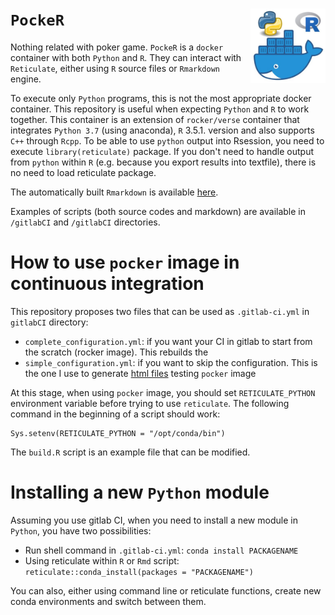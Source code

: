 # `PockeR` <img src="./pics/pocker.png" align="right" width="120" />

<!-- badges: start -->
<!-- badges: end -->

Nothing related with poker game. `PockeR` is a `docker` container with both `Python` and `R`. They can interact with `Reticulate`, either using `R` source files or `Rmarkdown` engine. 

To execute only `Python` programs, this is not the most appropriate docker container. This repository is useful when expecting `Python` and `R` to work together. This container is an extension of `rocker/verse` container that integrates `Python 3.7` (using anaconda), `R` 3.5.1. version and also supports `C++` through `Rcpp`. To be able to use `python` output into Rsession, you need to execute `library(reticulate)` package. If you don't need to handle output from `python` within  `R` (e.g. because you export results into textfile), there is no need to load reticulate package. 

The automatically built `Rmarkdown` is available [here](https://gitlab.com/linogaliana/pocker/-/jobs/artifacts/master/download?job=article).

Examples of scripts (both source codes and markdown) are available in `/gitlabCI` and `/gitlabCI` directories. 

# How to use `pocker` image in continuous integration

This repository proposes two files that can be used as `.gitlab-ci.yml` in `gitlabCI` directory:

* `complete_configuration.yml`: if you want your CI in gitlab to start from the scratch (rocker image). This rebuilds the 
* `simple_configuration.yml`: if you want to skip the configuration. This is the one I use to generate [html files](https://gitlab.com/linogaliana/pocker/-/jobs/artifacts/master/download?job=article) testing `pocker` image

At this stage, when using `pocker` image, you should set `RETICULATE_PYTHON`  environment variable before trying to use `reticulate`. The following command in the beginning of a script should work:

```
Sys.setenv(RETICULATE_PYTHON = "/opt/conda/bin")
```

The `build.R` script is an example file that can be modified. 

# Installing a new `Python` module

Assuming you use gitlab CI, when you need to install a new module in `Python`, you have two possibilities:

* Run shell command in `.gitlab-ci.yml`: `conda install PACKAGENAME`
* Using reticulate within `R` or `Rmd` script: `reticulate::conda_install(packages = "PACKAGENAME")`

You can also, either using command line or reticulate functions, create new conda environments and switch between them.
